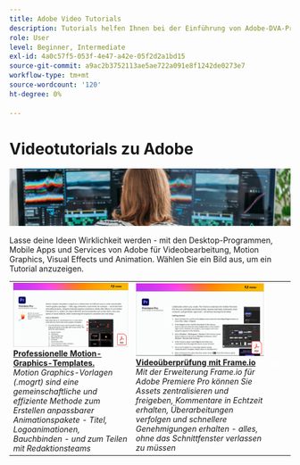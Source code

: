 ```yaml
---
title: Adobe Video Tutorials
description: Tutorials helfen Ihnen bei der Einführung von Adobe-DVA-Produkten
role: User
level: Beginner, Intermediate
exl-id: 4a0c57f5-053f-4e47-a42e-05f2d2a1bd15
source-git-commit: a9ac2b3752113ae5ae722a091e8f1242de0273e7
workflow-type: tm+mt
source-wordcount: '120'
ht-degree: 0%

---
```


# Videotutorials zu Adobe

![Creative Cloud Hero Image](../assets/CCEbanner-DVA.png)

Lasse deine Ideen Wirklichkeit werden - mit den Desktop-Programmen, Mobile Apps und Services von Adobe für Videobearbeitung, Motion Graphics, Visual Effects und Animation. Wählen Sie ein Bild aus, um ein Tutorial anzuzeigen.

<table>
<tr>
 <td>
   <a href="motion-graphics-templates.md">
      <img alt="Professionelle Motion-Graphics-Templates." src="assets/MORGTs.png" />
   </a>
    <div>
   <a href="motion-graphics-templates.md"><strong>Professionelle Motion-Graphics-Templates.</strong></a>
    </div>
    <em>Motion Graphics-Vorlagen (.mogrt) sind eine gemeinschaftliche und effiziente Methode zum Erstellen anpassbarer Animationspakete - Titel, Logoanimationen, Bauchbinden - und zum Teilen mit Redaktionsteams</em>
    <br>
  </td>
  <td>
   <a href="video-review-frame-io.md">
      <img alt="Video-Review mit Frame-io" src="assets/Videoreviewwithframe.png" />
   </a>
    <div>
   <a href="video-review-frame-io.md"><strong>Videoüberprüfung mit Frame.io</strong></a>
    </div>
    <em>Mit der Erweiterung Frame.io für Adobe Premiere Pro können Sie Assets zentralisieren und freigeben, Kommentare in Echtzeit erhalten, Überarbeitungen verfolgen und schnellere Genehmigungen erhalten - alles, ohne das Schnittfenster verlassen zu müssen</em>
    <br>
  </td>
  <td>
    <img alt="Spacer" src="../assets/acrobat_PDF_whitespacer_96.png" />
    <div>
    <br>
  </td>
  <td>
    <img alt="Spacer" src="../assets/acrobat_PDF_whitespacer_96.png" />
    <div>
    <br>
  </td>
</tr>
</table>
